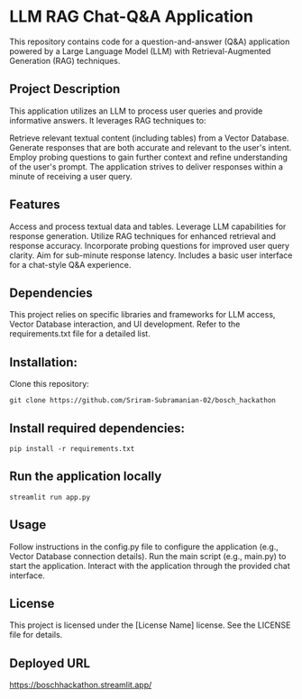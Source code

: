 # LLM RAG Chat-Q&A Application
This repository contains code for a question-and-answer (Q&A) application powered by a Large Language Model (LLM) with Retrieval-Augmented Generation (RAG) techniques.

## Project Description
This application utilizes an LLM to process user queries and provide informative answers. It leverages RAG techniques to:

Retrieve relevant textual content (including tables) from a Vector Database.
Generate responses that are both accurate and relevant to the user's intent.
Employ probing questions to gain further context and refine understanding of the user's prompt.
The application strives to deliver responses within a minute of receiving a user query.

## Features
Access and process textual data and tables.
Leverage LLM capabilities for response generation.
Utilize RAG techniques for enhanced retrieval and response accuracy.
Incorporate probing questions for improved user query clarity.
Aim for sub-minute response latency.
Includes a basic user interface for a chat-style Q&A experience.

## Dependencies
This project relies on specific libraries and frameworks for LLM access, Vector Database interaction, and UI development. Refer to the requirements.txt file for a detailed list.

## Installation: 
Clone this repository:
```
git clone https://github.com/Sriram-Subramanian-02/bosch_hackathon
```
## Install required dependencies:
```
pip install -r requirements.txt
```
## Run the application locally
```
streamlit run app.py
```

## Usage
Follow instructions in the config.py file to configure the application (e.g., Vector Database connection details).
Run the main script (e.g., main.py) to start the application.
Interact with the application through the provided chat interface.

## License
This project is licensed under the [License Name] license. See the LICENSE file for details.

## Deployed URL
https://boschhackathon.streamlit.app/
